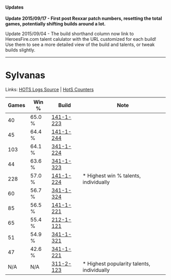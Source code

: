 #### Updates
**Update 2015/09/17 - First post Rexxar patch numbers, resetting the total games, potentially shifting builds around a lot.**

Update 2015/09/04 - The build shorthand column now link to HeroesFire.com talent calulator with the URL customized for each build!  
Use them to see a more detailed view of the build and talents, or tweak builds slightly.

***

# Sylvanas

Links: [HOTS Logs Source](https://www.hotslogs.com/Sitewide/HeroDetails?Hero=Sylvanas) | [HotS Counters](http://hotscounters.com/#/hero/Sylvanas)

Games  | Win %  | Build     | Note
-----  | -----  | -----     | ----
40     | 65.0 % | [141-1-223](http://www.heroesfire.com/hots/talent-calculator/sylvanas#hXyN) | 
45     | 64.4 % | [141-1-244](http://www.heroesfire.com/hots/talent-calculator/sylvanas#hXyi) | 
103    | 64.1 % | [341-1-224](http://www.heroesfire.com/hots/talent-calculator/sylvanas#pAEO) | 
44     | 63.6 % | [341-1-323](http://www.heroesfire.com/hots/talent-calculator/sylvanas#pAFx) | 
228    | 57.0 % | [141-1-224](http://www.heroesfire.com/hots/talent-calculator/sylvanas#hXyO) | * Highest win % talents, individually
60     | 56.7 % | [341-1-324](http://www.heroesfire.com/hots/talent-calculator/sylvanas#pAFy) | 
85     | 56.5 % | [141-1-221](http://www.heroesfire.com/hots/talent-calculator/sylvanas#hXyL) | 
65     | 55.4 % | [212-1-121](http://www.heroesfire.com/hots/talent-calculator/sylvanas#kFGX) | 
51     | 54.9 % | [341-1-321](http://www.heroesfire.com/hots/talent-calculator/sylvanas#pAFv) | 
47     | 42.6 % | [341-1-221](http://www.heroesfire.com/hots/talent-calculator/sylvanas#pAEL) | 
N/A    | N/A    | [311-2-123](http://www.heroesfire.com/hots/talent-calculator/sylvanas#o1Cx) | * Highest popularity talents, individually
